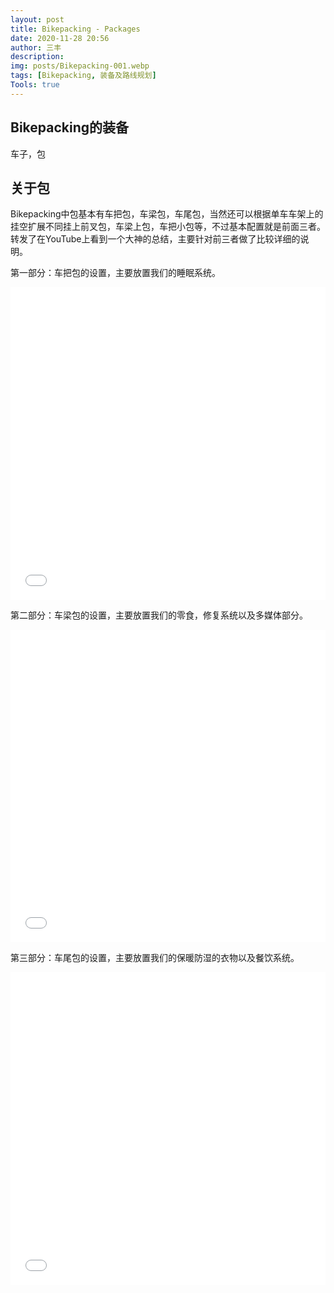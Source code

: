 ```yaml
---
layout: post
title: Bikepacking - Packages
date: 2020-11-28 20:56
author: 三丰
description:
img: posts/Bikepacking-001.webp
tags: [Bikepacking, 装备及路线规划]
Tools: true
---
```

## Bikepacking的装备

车子，包

## 关于包

Bikepacking中包基本有车把包，车梁包，车尾包，当然还可以根据单车车架上的挂空扩展不同挂上前叉包，车梁上包，车把小包等，不过基本配置就是前面三者。转发了在YouTube上看到一个大神的总结，主要针对前三者做了比较详细的说明。

第一部分：车把包的设置，主要放置我们的睡眠系统。
<iframe src="//player.bilibili.com/player.html?aid=415402587&bvid=BV1QV411a7vb&cid=260836098&page=1" style="width:100%;height:500px;min-width:375px;min-height:200px" scrolling="no" border="0" frameborder="no" framespacing="0" allowfullscreen="true"></iframe>

第二部分：车梁包的设置，主要放置我们的零食，修复系统以及多媒体部分。
<iframe src="//player.bilibili.com/player.html?aid=927965863&bvid=BV11K4y1f7eC&cid=260836369&page=1" style="width:100%;height:500px;min-width:375px;min-height:200px" scrolling="no" border="0" frameborder="no" framespacing="0" allowfullscreen="true"></iframe>

第三部分：车尾包的设置，主要放置我们的保暖防湿的衣物以及餐饮系统。
<iframe src="//player.bilibili.com/player.html?aid=245487998&bvid=BV1wv411b7ya&cid=260836452&page=1" style="width:100%;height:500px;min-width:375px;min-height:200px" scrolling="no" border="0" frameborder="no" framespacing="0" allowfullscreen="true"></iframe>